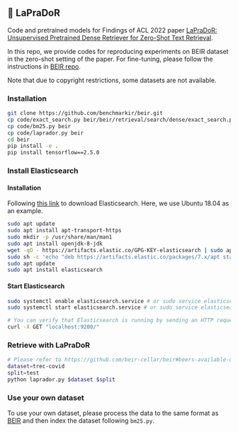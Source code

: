 ## 🦮 LaPraDoR

Code and pretrained models for Findings of ACL 2022 paper [LaPraDoR: Unsupervised Pretrained Dense Retriever for Zero-Shot Text Retrieval](https://arxiv.org/abs/2203.06169).

In this repo, we provide codes for reproducing experiments on BEIR dataset in the zero-shot setting of the paper. For fine-tuning, please follow the instructions in [BEIR repo](https://github.com/beir-cellar/beir).

Note that due to copyright restrictions, some datasets are not available.

### Installation

```bash
git clone https://github.com/benchmarkir/beir.git
cp code/exact_search.py beir/beir/retrieval/search/dense/exact_search.py
cp code/bm25.py beir
cp code/laprador.py beir
cd beir
pip install -e .
pip install tensorflow==2.5.0
```

### Install Elasticsearch

#### Installation

Following [this link](https://linuxize.com/post/how-to-install-elasticsearch-on-ubuntu-18-04/) to download Elasticsearch. Here, we use Ubuntu 18.04 as an example.

```bash
sudo apt update
sudo apt install apt-transport-https
sudo mkdir -p /usr/share/man/man1
sudo apt install openjdk-8-jdk
wget -qO - https://artifacts.elastic.co/GPG-KEY-elasticsearch | sudo apt-key add -
sudo sh -c 'echo "deb https://artifacts.elastic.co/packages/7.x/apt stable main" > /etc/apt/sources.list.d/elastic-7.x.list'
sudo apt update
sudo apt install elasticsearch
```

#### Start Elasticsearch

```bash
sudo systemctl enable elasticsearch.service # or sudo service elasticsearch enable
sudo systemctl start elasticsearch.service # or sudo service elasticsearch start

# You can verify that Elasticsearch is running by sending an HTTP request to port 9200 on localhost with the following curl command:
curl -X GET "localhost:9200/"
```

### Retrieve with LaPraDoR

```bash
# Please refer to https://github.com/beir-cellar/beir#beers-available-datasets for dataset name and split
dataset=trec-covid
split=test
python laprador.py $dataset $split
```

### Use your own dataset
To use your own dataset, please process the data to the same format as [BEIR](https://github.com/beir-cellar/beir#beers-available-datasets) and then index the dataset following `bm25.py`.

